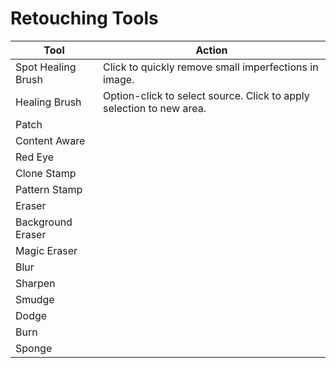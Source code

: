 # Retouching Tools

| Tool | Action |
| --- | --- |
| Spot Healing Brush | Click to quickly remove small imperfections in image. |
| Healing Brush | Option-click to select source. Click to apply selection to new area. |
| Patch | |
| Content Aware | |
| Red Eye | |
| Clone Stamp | |
| Pattern Stamp| | 
| Eraser | |
| Background Eraser | |
| Magic Eraser | |
| Blur | |
| Sharpen | |
| Smudge | |
| Dodge | |
| Burn | |
| Sponge | |



